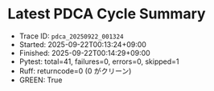 # Latest PDCA Cycle Summary

- Trace ID: `pdca_20250922_001324`
- Started: 2025-09-22T00:13:24+09:00
- Finished: 2025-09-22T00:14:29+09:00
- Pytest: total=41, failures=0, errors=0, skipped=1
- Ruff: returncode=0 (0 がクリーン)
- GREEN: True
